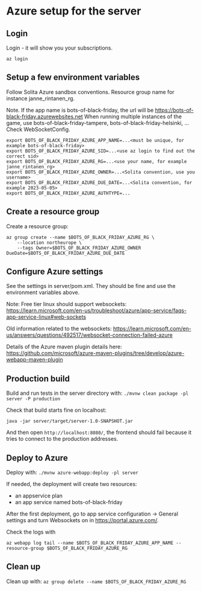 # Azure setup for the server

## Login

Login - it will show you your subscriptions.
```
az login
```

## Setup a few environment variables
Follow Solita Azure sandbox conventions. Resource group name for instance janne_rintanen_rg.

Note. If the app name is bots-of-black-friday, the url will be https://bots-of-black-friday.azurewebsites.net
When running multiple instances of the game, use bots-of-black-friday-tampere, bots-of-black-friday-helsinki, ... Check WebSocketConfig.

```
export BOTS_OF_BLACK_FRIDAY_AZURE_APP_NAME=...<must be unique, for example bots-of-black-friday>
export BOTS_OF_BLACK_FRIDAY_AZURE_SID=...<use az login to find out the correct sid>
export BOTS_OF_BLACK_FRIDAY_AZURE_RG=...<use your name, for example janne_rintanen_rg>
export BOTS_OF_BLACK_FRIDAY_AZURE_OWNER=...<Solita convention, use you username>
export BOTS_OF_BLACK_FRIDAY_AZURE_DUE_DATE=...<Solita convention, for example 2023-05-05>
export BOTS_OF_BLACK_FRIDAY_AZURE_AUTHTYPE=...
```

## Create a resource group
Create a resource group:
```
az group create --name $BOTS_OF_BLACK_FRIDAY_AZURE_RG \
    --location northeurope \
    --tags Owner=$BOTS_OF_BLACK_FRIDAY_AZURE_OWNER DueDate=$BOTS_OF_BLACK_FRIDAY_AZURE_DUE_DATE
```

## Configure Azure settings

See the settings in server/pom.xml. They should be fine and use the environment variables above. 

Note: Free tier linux should support websockets: https://learn.microsoft.com/en-us/troubleshoot/azure/app-service/faqs-app-service-linux#web-sockets

Old information related to the websockets: https://learn.microsoft.com/en-us/answers/questions/492517/websocket-connection-failed-azure

Details of the Azure maven plugin details here: https://github.com/microsoft/azure-maven-plugins/tree/develop/azure-webapp-maven-plugin

## Production build

Build and run tests in the server directory with: 
```./mvnw clean package -pl server -P production```

Check that build starts fine on localhost:
```
java -jar server/target/server-1.0-SNAPSHOT.jar
```

And then open `http://localhost:8080/`, the frontend should fail because it tries to connect to the production addresses.

## Deploy to Azure

Deploy with:
```./mvnw azure-webapp:deploy -pl server```

If needed, the deployment will create two resources:
- an appservice plan 
- an app service named bots-of-black-friday 

After the first deployment, go to app service configuration -> General settings and turn Websockets on in https://portal.azure.com/.

Check the logs with
```
az webapp log tail --name $BOTS_OF_BLACK_FRIDAY_AZURE_APP_NAME --resource-group $BOTS_OF_BLACK_FRIDAY_AZURE_RG
```

## Clean up

Clean up with:
```az group delete --name $BOTS_OF_BLACK_FRIDAY_AZURE_RG```
